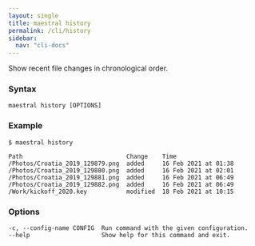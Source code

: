 ```yaml
---
layout: single
title: maestral history
permalink: /cli/history
sidebar:
  nav: "cli-docs"
---
```


Show recent file changes in chronological order.

### Syntax

```
maestral history [OPTIONS]
```

### Example

```shell
$ maestral history

Path                             Change    Time
/Photos/Croatia_2019_129879.png  added     16 Feb 2021 at 01:38
/Photos/Croatia_2019_129880.png  added     16 Feb 2021 at 02:01
/Photos/Croatia_2019_129881.png  added     16 Feb 2021 at 06:49
/Photos/Croatia_2019_129882.png  added     16 Feb 2021 at 06:49
/Work/kickoff_2020.key           modified  18 Feb 2021 at 10:15
```

### Options

```
-c, --config-name CONFIG  Run command with the given configuration.
--help                    Show help for this command and exit.
```
